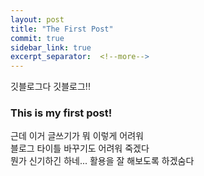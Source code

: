 ```yaml
---
layout: post
title: "The First Post"
commit: true
sidebar_link: true
excerpt_separator:  <!--more-->
---
```


깃블로그다 깃블로그!!

### This is my first post!

근데 이거 글쓰기가 뭐 이렇게 어려워 <br>
블로그 타이틀 바꾸기도 어려워 죽겠다 <br>
뭔가 신기하긴 하네... 활용을 잘 해보도록 하겠숨다

